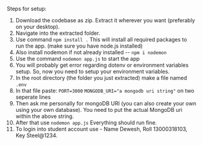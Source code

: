 Steps for setup:
1) Download the codebase as zip. Extract it wherever you want (preferably on your desktop).
2) Navigate into the extracted folder.
3) Use command `npm install .` This will install all required packages to run the app. (make sure you have node.js installed)
4) Also install nodemon if not already installed -- `npm i nodemon`
5) Use the command `nodemon app.js` to start the app
6) You will probably get error regarding dotenv or environment variables setup. So, now you need to setup your environment variables.
7) In the root directory (the folder you just extracted) make a file named `.env`
8) In that file paste:
`PORT=3000`
`MONGODB_URI="a mongodb uri string"` on two seperate lines
10) Then ask me personally for mongoDB URI (you can also create your own using your own database). You need to put the actual MongoDB uri within the above string.
11) After that use `nodemon app.js` Everything should run fine.
12) To login into student account use - Name Dewesh, Roll 13000318103, Key Steel@1234.
